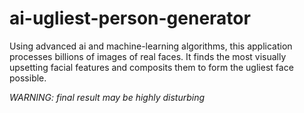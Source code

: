 # ai-ugliest-person-generator
Using advanced ai and machine-learning algorithms, this application processes billions of images of real faces. It finds the most visually upsetting facial features and composits them to form the ugliest face possible.

*WARNING: final result may be highly disturbing*
